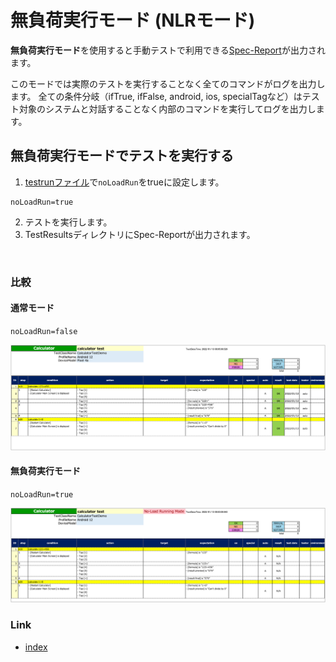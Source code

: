 # 無負荷実行モード (NLRモード)

**無負荷実行モード**を使用すると手動テストで利用できる[Spec-Report](../report/spec_report.md)が出力されます。

このモードでは実際のテストを実行することなく全てのコマンドがログを出力します。
全ての条件分岐（ifTrue, ifFalse, android, ios, specialTagなど）はテスト対象のシステムと対話することなく内部のコマンドを実行してログを出力します。

## 無負荷実行モードでテストを実行する

1. [testrunファイル](../parameter/parameter_configuration_files_ja.md)で`noLoadRun`をtrueに設定します。

```
noLoadRun=true
```

2. テストを実行します。
3. TestResultsディレクトリにSpec-Reportが出力されます。

<br>

### 比較

#### 通常モード

`noLoadRun=false`

![no-load-run](../_images/spec_report_calculator_normal.png)

#### 無負荷実行モード

`noLoadRun=true`

![no-load1](../_images/spec_report_calculator_no_load.png)

### Link

- [index](../../index_ja.md)

